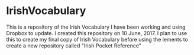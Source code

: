 # IrishVocabulary
This is a repository of the Irish Vocabulary I have been working and using Dropbox to update.
I created this repository on 10 June, 2017.
I plan to use this to create my final copy of Irish Vocabulary before  using the lements to create a new repository called 
"Irish Pocket Reference"
